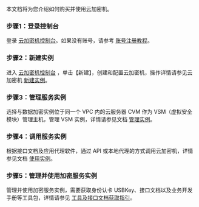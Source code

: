 本文档将为您介绍如何购买并使用云加密机。

### 步骤1：登录控制台

 登录 [云加密机控制台](https://console.cloud.tencent.com/cloudhsm)。如果没有账号，请参考 [账号注册教程](https://www.qcloud.com/document/product/378/8415)。 

### 步骤2：新建实例

进入 [云加密机控制台](https://console.cloud.tencent.com/hsm) ，单击【新建】，创建和配置云加密机，操作详情请参见云加密机 [新建实例](https://cloud.tencent.com/document/product/639/34699)。

### 步骤3：管理服务实例

选择与数据加密实例位于同一个 VPC 内的云服务器 CVM 作为 VSM（虚拟安全模块）管理主机，管理 VSM 实例，详情请参见文档 [管理实例](https://cloud.tencent.com/document/product/639/34702)。 

### 步骤4：调用服务实例 

根据接口文档及应用代理软件，通过 API 或本地代理的方式调用云加密机，详情参见文档 [使用实例](https://cloud.tencent.com/document/product/639/34704)。

### 步骤5：管理并使用加密服务实例

管理并使用加密服务实例，需要获取身份认卡 USBKey、接口文档以及业务开发手册等工具包，详情请参见 [工具及接口文档获取指引](https://cloud.tencent.com/document/product/639/34289)。 

